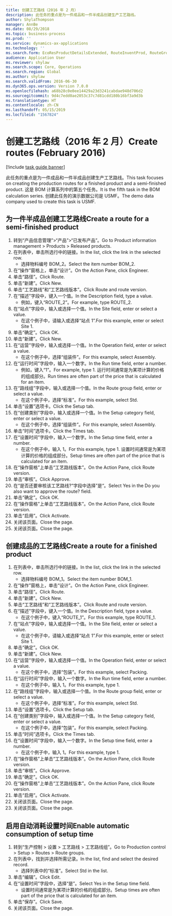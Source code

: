 ```yaml
---
title: 创建工艺路线（2016 年 2 月）
description: 此任务的重点是为一件成品和一件半成品创建生产工艺路线。
author: ShylaThompson
manager: AnnBe
ms.date: 08/29/2018
ms.topic: business-process
ms.prod: ''
ms.service: dynamics-ax-applications
ms.technology: ''
ms.search.form: EcoResProductDetailsExtended, RouteInventProd, RouteGroup
audience: Application User
ms.reviewer: shylaw
ms.search.scope: Core, Operations
ms.search.region: Global
ms.author: shylaw
ms.search.validFrom: 2016-06-30
ms.dyn365.ops.version: Version 7.0.0
ms.openlocfilehash: a68b28c0e0ee14429a23d3241cabdae948d706d2
ms.sourcegitcommit: 9d4c7edd0ae2053c37c7d81cdd180b16bf3a9d3b
ms.translationtype: HT
ms.contentlocale: zh-CN
ms.lasthandoff: 05/15/2019
ms.locfileid: "1567824"
---
```

# <a name="create-routes-february-2016"></a><span data-ttu-id="2be0d-103">创建工艺路线（2016 年 2 月）</span><span class="sxs-lookup"><span data-stu-id="2be0d-103">Create routes (February 2016)</span></span>

[!include [task guide banner](../../includes/task-guide-banner.md)]

<span data-ttu-id="2be0d-104">此任务的重点是为一件成品和一件半成品创建生产工艺路线。</span><span class="sxs-lookup"><span data-stu-id="2be0d-104">This task focuses on creating the production routes for a finished product and a semi-finished product.</span></span> <span data-ttu-id="2be0d-105">这是 BOM 计算系列中的第五个任务。</span><span class="sxs-lookup"><span data-stu-id="2be0d-105">It is the fifth task in the BOM calculation series.</span></span> <span data-ttu-id="2be0d-106">创建此任务的演示数据公司是 USMF。</span><span class="sxs-lookup"><span data-stu-id="2be0d-106">The demo data company used to create this task is USMF.</span></span>


## <a name="create-a-route-for-a-semi-finished-product"></a><span data-ttu-id="2be0d-107">为一件半成品创建工艺路线</span><span class="sxs-lookup"><span data-stu-id="2be0d-107">Create a route for a semi-finished product</span></span>
1. <span data-ttu-id="2be0d-108">转到“产品信息管理”>“产品”>“已发布产品”。</span><span class="sxs-lookup"><span data-stu-id="2be0d-108">Go to Product information management > Products > Released products.</span></span>
2. <span data-ttu-id="2be0d-109">在列表中，单击所选行中的链接。</span><span class="sxs-lookup"><span data-stu-id="2be0d-109">In the list, click the link in the selected row.</span></span>
    * <span data-ttu-id="2be0d-110">选择物料编号 BOM_2。</span><span class="sxs-lookup"><span data-stu-id="2be0d-110">Select the item number BOM_2.</span></span>  
3. <span data-ttu-id="2be0d-111">在“操作”窗格上，单击“设计”。</span><span class="sxs-lookup"><span data-stu-id="2be0d-111">On the Action Pane, click Engineer.</span></span>
4. <span data-ttu-id="2be0d-112">单击“路径”。</span><span class="sxs-lookup"><span data-stu-id="2be0d-112">Click Route.</span></span>
5. <span data-ttu-id="2be0d-113">单击“新建”。</span><span class="sxs-lookup"><span data-stu-id="2be0d-113">Click New.</span></span>
6. <span data-ttu-id="2be0d-114">单击“工艺路线”和“工艺路线版本”。</span><span class="sxs-lookup"><span data-stu-id="2be0d-114">Click Route and route version.</span></span>
7. <span data-ttu-id="2be0d-115">在“描述”字段中，键入一个值。</span><span class="sxs-lookup"><span data-stu-id="2be0d-115">In the Description field, type a value.</span></span>
    * <span data-ttu-id="2be0d-116">例如，键入“ROUTE_2”。</span><span class="sxs-lookup"><span data-stu-id="2be0d-116">For example, type ROUTE_2.</span></span>  
8. <span data-ttu-id="2be0d-117">在“站点”字段中，输入或选择一个值。</span><span class="sxs-lookup"><span data-stu-id="2be0d-117">In the Site field, enter or select a value.</span></span>
    * <span data-ttu-id="2be0d-118">在这个例子中，请输入或选择“站点 1”.</span><span class="sxs-lookup"><span data-stu-id="2be0d-118">For this example, enter or select Site 1.</span></span>  
9. <span data-ttu-id="2be0d-119">单击“确定”。</span><span class="sxs-lookup"><span data-stu-id="2be0d-119">Click OK.</span></span>
10. <span data-ttu-id="2be0d-120">单击“新建”。</span><span class="sxs-lookup"><span data-stu-id="2be0d-120">Click New.</span></span>
11. <span data-ttu-id="2be0d-121">在“运营”字段中，输入或选择一个值。</span><span class="sxs-lookup"><span data-stu-id="2be0d-121">In the Operation field, enter or select a value.</span></span>
    * <span data-ttu-id="2be0d-122">在这个例子中，选择“组装件”。</span><span class="sxs-lookup"><span data-stu-id="2be0d-122">For this example, select Assembly.</span></span>  
12. <span data-ttu-id="2be0d-123">在“运行时间”字段中，输入一个数字。</span><span class="sxs-lookup"><span data-stu-id="2be0d-123">In the Run time field, enter a number.</span></span>
    * <span data-ttu-id="2be0d-124">例如，键入“1”。</span><span class="sxs-lookup"><span data-stu-id="2be0d-124">For example, type 1.</span></span> <span data-ttu-id="2be0d-125">运行时间通常是为某项计算的价格的组成部分。</span><span class="sxs-lookup"><span data-stu-id="2be0d-125">Run times are often part of the price that is calculated for an item.</span></span>  
13. <span data-ttu-id="2be0d-126">在“路线组”字段中，输入或选择一个值。</span><span class="sxs-lookup"><span data-stu-id="2be0d-126">In the Route group field, enter or select a value.</span></span>
    * <span data-ttu-id="2be0d-127">在这个例子中，选择“标准”。</span><span class="sxs-lookup"><span data-stu-id="2be0d-127">For this example, select Std.</span></span>  
14. <span data-ttu-id="2be0d-128">单击“设置”选项卡。</span><span class="sxs-lookup"><span data-stu-id="2be0d-128">Click the Setup tab.</span></span>
15. <span data-ttu-id="2be0d-129">在“创建类别”字段中，输入或选择一个值。</span><span class="sxs-lookup"><span data-stu-id="2be0d-129">In the Setup category field, enter or select a value.</span></span>
    * <span data-ttu-id="2be0d-130">在这个例子中，选择“组装件”。</span><span class="sxs-lookup"><span data-stu-id="2be0d-130">For this example, select Assembly.</span></span>  
16. <span data-ttu-id="2be0d-131">单击“时间”选项卡。</span><span class="sxs-lookup"><span data-stu-id="2be0d-131">Click the Times tab.</span></span>
17. <span data-ttu-id="2be0d-132">在“设置时间”字段中，输入一个数字。</span><span class="sxs-lookup"><span data-stu-id="2be0d-132">In the Setup time field, enter a number.</span></span>
    * <span data-ttu-id="2be0d-133">在这个例子中，输入 1。</span><span class="sxs-lookup"><span data-stu-id="2be0d-133">For this example, type 1.</span></span> <span data-ttu-id="2be0d-134">设置时间通常是为某项计算的价格的组成部分。</span><span class="sxs-lookup"><span data-stu-id="2be0d-134">Setup times are often part of the price that is calculated for an item.</span></span>  
18. <span data-ttu-id="2be0d-135">在“操作窗格”上单击“工艺路线版本”。</span><span class="sxs-lookup"><span data-stu-id="2be0d-135">On the Action Pane, click Route version.</span></span>
19. <span data-ttu-id="2be0d-136">单击“审核”。</span><span class="sxs-lookup"><span data-stu-id="2be0d-136">Click Approve.</span></span>
20. <span data-ttu-id="2be0d-137">在“是否还要审核该工艺路线?“字段中选择”是“。</span><span class="sxs-lookup"><span data-stu-id="2be0d-137">Select Yes in the Do you also want to approve the route? field.</span></span>
21. <span data-ttu-id="2be0d-138">单击“确定”。</span><span class="sxs-lookup"><span data-stu-id="2be0d-138">Click OK.</span></span>
22. <span data-ttu-id="2be0d-139">在“操作窗格”上单击“工艺路线版本”。</span><span class="sxs-lookup"><span data-stu-id="2be0d-139">On the Action Pane, click Route version.</span></span>
23. <span data-ttu-id="2be0d-140">单击“启用”。</span><span class="sxs-lookup"><span data-stu-id="2be0d-140">Click Activate.</span></span>
24. <span data-ttu-id="2be0d-141">关闭该页面。</span><span class="sxs-lookup"><span data-stu-id="2be0d-141">Close the page.</span></span>
25. <span data-ttu-id="2be0d-142">关闭该页面。</span><span class="sxs-lookup"><span data-stu-id="2be0d-142">Close the page.</span></span>

## <a name="create-a-route-for-a-finished-product"></a><span data-ttu-id="2be0d-143">创建成品的工艺路线</span><span class="sxs-lookup"><span data-stu-id="2be0d-143">Create a route for a finished product</span></span>
1. <span data-ttu-id="2be0d-144">在列表中，单击所选行中的链接。</span><span class="sxs-lookup"><span data-stu-id="2be0d-144">In the list, click the link in the selected row.</span></span>
    * <span data-ttu-id="2be0d-145">选择物料编号 BOM_1。</span><span class="sxs-lookup"><span data-stu-id="2be0d-145">Select the item number BOM_1.</span></span>  
2. <span data-ttu-id="2be0d-146">在“操作”窗格上，单击“设计”。</span><span class="sxs-lookup"><span data-stu-id="2be0d-146">On the Action Pane, click Engineer.</span></span>
3. <span data-ttu-id="2be0d-147">单击“路径”。</span><span class="sxs-lookup"><span data-stu-id="2be0d-147">Click Route.</span></span>
4. <span data-ttu-id="2be0d-148">单击“新建”。</span><span class="sxs-lookup"><span data-stu-id="2be0d-148">Click New.</span></span>
5. <span data-ttu-id="2be0d-149">单击“工艺路线”和“工艺路线版本”。</span><span class="sxs-lookup"><span data-stu-id="2be0d-149">Click Route and route version.</span></span>
6. <span data-ttu-id="2be0d-150">在“描述”字段中，键入一个值。</span><span class="sxs-lookup"><span data-stu-id="2be0d-150">In the Description field, type a value.</span></span>
    * <span data-ttu-id="2be0d-151">在这个例子中，键入“ROUTE_1”。</span><span class="sxs-lookup"><span data-stu-id="2be0d-151">For this example, type ROUTE_1.</span></span>  
7. <span data-ttu-id="2be0d-152">在“站点”字段中，输入或选择一个值。</span><span class="sxs-lookup"><span data-stu-id="2be0d-152">In the Site field, enter or select a value.</span></span>
    * <span data-ttu-id="2be0d-153">在这个例子中，请输入或选择“站点 1”.</span><span class="sxs-lookup"><span data-stu-id="2be0d-153">For this example, enter or select Site 1.</span></span>  
8. <span data-ttu-id="2be0d-154">单击“确定”。</span><span class="sxs-lookup"><span data-stu-id="2be0d-154">Click OK.</span></span>
9. <span data-ttu-id="2be0d-155">单击“新建”。</span><span class="sxs-lookup"><span data-stu-id="2be0d-155">Click New.</span></span>
10. <span data-ttu-id="2be0d-156">在“运营”字段中，输入或选择一个值。</span><span class="sxs-lookup"><span data-stu-id="2be0d-156">In the Operation field, enter or select a value.</span></span>
    * <span data-ttu-id="2be0d-157">在这个例子中，选择“包装”。</span><span class="sxs-lookup"><span data-stu-id="2be0d-157">For this example, select Packing.</span></span>  
11. <span data-ttu-id="2be0d-158">在“运行时间”字段中，输入一个数字。</span><span class="sxs-lookup"><span data-stu-id="2be0d-158">In the Run time field, enter a number.</span></span>
    * <span data-ttu-id="2be0d-159">在这个例子中，输入 1。</span><span class="sxs-lookup"><span data-stu-id="2be0d-159">For this example, type 1.</span></span>  
12. <span data-ttu-id="2be0d-160">在“路线组”字段中，输入或选择一个值。</span><span class="sxs-lookup"><span data-stu-id="2be0d-160">In the Route group field, enter or select a value.</span></span>
    * <span data-ttu-id="2be0d-161">在这个例子中，选择“标准”。</span><span class="sxs-lookup"><span data-stu-id="2be0d-161">For this example, select Std.</span></span>  
13. <span data-ttu-id="2be0d-162">单击“设置”选项卡。</span><span class="sxs-lookup"><span data-stu-id="2be0d-162">Click the Setup tab.</span></span>
14. <span data-ttu-id="2be0d-163">在“创建类别”字段中，输入或选择一个值。</span><span class="sxs-lookup"><span data-stu-id="2be0d-163">In the Setup category field, enter or select a value.</span></span>
    * <span data-ttu-id="2be0d-164">在这个例子中，选择“包装”。</span><span class="sxs-lookup"><span data-stu-id="2be0d-164">For this example, select Packing.</span></span>  
15. <span data-ttu-id="2be0d-165">单击“时间”选项卡。</span><span class="sxs-lookup"><span data-stu-id="2be0d-165">Click the Times tab.</span></span>
16. <span data-ttu-id="2be0d-166">在“设置时间”字段中，输入一个数字。</span><span class="sxs-lookup"><span data-stu-id="2be0d-166">In the Setup time field, enter a number.</span></span>
    * <span data-ttu-id="2be0d-167">在这个例子中，输入 1。</span><span class="sxs-lookup"><span data-stu-id="2be0d-167">For this example, type 1.</span></span>  
17. <span data-ttu-id="2be0d-168">在“操作窗格”上单击“工艺路线版本”。</span><span class="sxs-lookup"><span data-stu-id="2be0d-168">On the Action Pane, click Route version.</span></span>
18. <span data-ttu-id="2be0d-169">单击“审核”。</span><span class="sxs-lookup"><span data-stu-id="2be0d-169">Click Approve.</span></span>
19. <span data-ttu-id="2be0d-170">单击“确定”。</span><span class="sxs-lookup"><span data-stu-id="2be0d-170">Click OK.</span></span>
20. <span data-ttu-id="2be0d-171">在“操作窗格”上单击“工艺路线版本”。</span><span class="sxs-lookup"><span data-stu-id="2be0d-171">On the Action Pane, click Route version.</span></span>
21. <span data-ttu-id="2be0d-172">单击“启用”。</span><span class="sxs-lookup"><span data-stu-id="2be0d-172">Click Activate.</span></span>
22. <span data-ttu-id="2be0d-173">关闭该页面。</span><span class="sxs-lookup"><span data-stu-id="2be0d-173">Close the page.</span></span>
23. <span data-ttu-id="2be0d-174">关闭该页面。</span><span class="sxs-lookup"><span data-stu-id="2be0d-174">Close the page.</span></span>

## <a name="enable-automatic-consumption-of-setup-time"></a><span data-ttu-id="2be0d-175">启用自动消耗设置时间</span><span class="sxs-lookup"><span data-stu-id="2be0d-175">Enable automatic consumption of setup time</span></span>
1. <span data-ttu-id="2be0d-176">转到“生产控制 > 设置 > 工艺路线 > 工艺路线组”。</span><span class="sxs-lookup"><span data-stu-id="2be0d-176">Go to Production control > Setup > Routes > Route groups.</span></span>
2. <span data-ttu-id="2be0d-177">在列表中，找到并选择所需记录。</span><span class="sxs-lookup"><span data-stu-id="2be0d-177">In the list, find and select the desired record.</span></span>
    * <span data-ttu-id="2be0d-178">选择列表中的“标准”。</span><span class="sxs-lookup"><span data-stu-id="2be0d-178">Select Std in the list.</span></span>  
3. <span data-ttu-id="2be0d-179">单击“编辑”。</span><span class="sxs-lookup"><span data-stu-id="2be0d-179">Click Edit.</span></span>
4. <span data-ttu-id="2be0d-180">在“设置时间”字段中，选择“是”。</span><span class="sxs-lookup"><span data-stu-id="2be0d-180">Select Yes in the Setup time field.</span></span>
    * <span data-ttu-id="2be0d-181">设置时间通常是为某项计算的价格的组成部分。</span><span class="sxs-lookup"><span data-stu-id="2be0d-181">Setup times are often part of the price that is calculated for an item.</span></span>  
5. <span data-ttu-id="2be0d-182">单击“保存”。</span><span class="sxs-lookup"><span data-stu-id="2be0d-182">Click Save.</span></span>
6. <span data-ttu-id="2be0d-183">关闭该页面。</span><span class="sxs-lookup"><span data-stu-id="2be0d-183">Close the page.</span></span>

